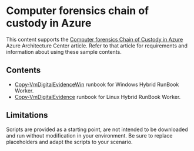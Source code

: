 # Computer forensics chain of custody in Azure

This content supports the [Computer forensics Chain of Custody in Azure](https://docs.microsoft.com/azure/architecture/example-scenario/forensics/) Azure Architecture Center article. Refer to that article for requirements and information about using these sample contents.

## Contents

* [Copy‑VmDigitalEvidenceWin](./Copy‑VmDigitalEvidenceWin.ps1) runbook for Windows Hybrid RunBook Worker.
* [Copy‑VmDigitalEvidence](./Copy‑VmDigitalEvidence.ps1) runbook for Linux Hybrid RunBook Worker. 

## Limitations

Scripts are provided as a starting point, are not intended to be downloaded and run without modification in your environment. Be sure to replace placeholders and adapt the scripts to your scenario.
